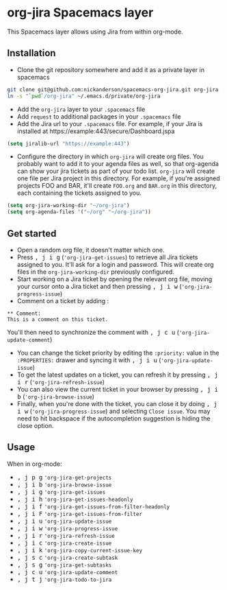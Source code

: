 # org-jira Spacemacs layer

This Spacemacs layer allows using Jira from within org-mode.

## Installation

* Clone the git repository somewhere and add it as a private layer in spacemacs

```bash
git clone git@github.com:nickanderson/spacemacs-org-jira.git org-jira
ln -s "`pwd`/org-jira" ~/.emacs.d/private/org-jira
```

* Add the `org-jira` layer to your `.spacemacs` file
* Add `request` to additional packages in your `.spacemacs` file
* Add the Jira url to your `.spacemacs` file. For example, if your Jira is installed at https://example:443/secure/Dashboard.jspa

```lisp
(setq jiralib-url "https://example:443")
```

* Configure the directory in which `org-jira` will create org files. You probably want to add it to your agenda files as well, so that org-agenda can show your jira tickets as part of your todo list. `org-jira` will create one file per Jira project in this directory. For example, if you're assigned projects FOO and BAR, it'll create `FOO.org` and `BAR.org` in this directory, each containing the tickets assigned to you.

```lisp
(setq org-jira-working-dir "~/org-jira")
(setq org-agenda-files '("~/org" "~/org-jira"))
```

## Get started

* Open a random org file, it doesn't matter which one.
* Press <kbd>, j i g</kbd> (`'org-jira-get-issues`) to retrieve all Jira tickets assigned to you. It'll ask for a login and password. This will create org files in the `org-jira-working-dir` previously configured.
* Start working on a Jira ticket by opening the relevant org file, moving your cursor onto a Jira ticket and then pressing <kbd>, j i w</kbd> (`'org-jira-progress-issue`)
* Comment on a ticket by adding :

```
** Comment:
This is a comment on this ticket.
``` 

You'll then need to synchronize the comment with <kbd>, j c u</kbd> (`'org-jira-update-comment`)
* You can change the ticket priority by editing the `:priority:` value in the `:PROPERTIES:` drawer and syncing it with <kbd>, j i u</kbd> (`'org-jira-update-issue`)
* To get the latest updates on a ticket, you can refresh it by pressing <kbd>, j i r</kbd> (`'org-jira-refresh-issue`)
* You can also view the current ticket in your browser by pressing <kbd>, j i b</kbd> (`'org-jira-browse-issue`)
* Finally, when you're done with the ticket, you can close it by doing <kbd>, j i w</kbd> (`'org-jira-progress-issue`) and selecting `Close issue`. You may need to hit backspace if the autocompletion suggestion is hiding the close option.

## Usage

When in org-mode:

* <kbd>, j p g</kbd> `'org-jira-get-projects`
* <kbd>, j i b</kbd> `'org-jira-browse-issue`
* <kbd>, j i g</kbd> `'org-jira-get-issues`
* <kbd>, j i h</kbd> `'org-jira-get-issues-headonly`
* <kbd>, j i f</kbd> `'org-jira-get-issues-from-filter-headonly`
* <kbd>, j i F</kbd> `'org-jira-get-issues-from-filter`
* <kbd>, j i u</kbd> `'org-jira-update-issue`
* <kbd>, j i w</kbd> `'org-jira-progress-issue`
* <kbd>, j i r</kbd> `'org-jira-refresh-issue`
* <kbd>, j i c</kbd> `'org-jira-create-issue`
* <kbd>, j i k</kbd> `'org-jira-copy-current-issue-key`
* <kbd>, j s c</kbd> `'org-jira-create-subtask`
* <kbd>, j s g</kbd> `'org-jira-get-subtasks`
* <kbd>, j c u</kbd> `'org-jira-update-comment`
* <kbd>, j t j</kbd> `'org-jira-todo-to-jira`
